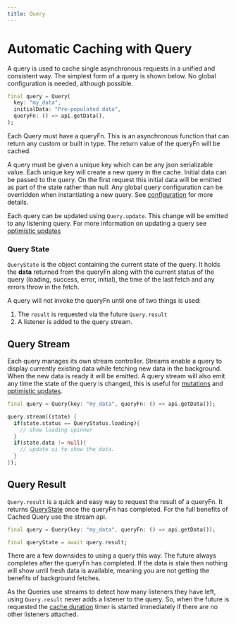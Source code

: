 ```yaml
---
title: Query
---
```


# Automatic Caching with Query

A query is used to cache single asynchronous requests in a unified and consistent way. The simplest form of a query is
shown below. No global configuration is needed, although possible.

```dart
final query = Query(
  key: "my_data", 
  initialData: "Pre-populated data",
  queryFn: () => api.getData(),
);
```

Each Query must have a queryFn. This is an asynchronous function that can return any custom or built in type. The return 
value of the queryFn will be cached. 


A query must be given a unique key which can be any json serializable value. Each unique key will create a new query in
the cache. Initial data can be passed to the query. On the first request this initial data will be emitted as part of the state 
rather than null. Any global query configuration can be overridden when instantiating a new query. See [configuration](/docs/guides/configuration)
for more details.

Each query can be updated using `Query.update`. This change will be emitted to any listening query. For more information
on updating a query see [optimistic updates](/docs/guides/optimistic-updates)

### Query State
`QueryState` is the object containing the current state of the query. It holds the **data** returned from the queryFn
along with the current status of the query (loading, success, error, initial), the time of the last fetch and any errors
throw in the fetch.

A query will not invoke the queryFn until one of two things is used:

1. The `result` is requested via the future `Query.result`
2. A listener is added to the query stream.

## Query Stream

Each query manages its own stream controller. Streams enable a query to display currently existing data while fetching 
new data in the background. When the new data is ready it will be emitted. A query stream will also emit any time the 
state of the query is changed, this is useful for [mutations](/docs/guides/mutations) and 
[optimistic updates](/docs/guides/optimistic-updates).


```dart
final query = Query(key: "my_data", queryFn: () => api.getData());

query.stream((state) {
  if(state.status == QueryStatus.loading){
    // show loading spinner
  }
  if(state.data != null){
    // update ui to show the data.
  }
});
```

## Query Result

`Query.result` is a quick and easy way to request the result of a queryFn. It returns [QueryState](#query-state) once
the queryFn has completed. For the full benefits of Cached Query use the stream api.


```dart
final query = Query(key: "my_data", queryFn: () => api.getData());

final queryState = await query.result;
```

There are a few downsides to using a query this way. The future always completes after the queryFn has completed. If the 
data is stale then nothing will show until fresh data is available, meaning you are not getting the benefits of 
background fetches. 

As the Queries use streams to detect how many listeners they have left, using `Query.result` never adds a 
listener to the query. So, when the future is requested the [cache duration](/docs/guides/configuration) timer is started
immediately if there are no other listeners attached.
